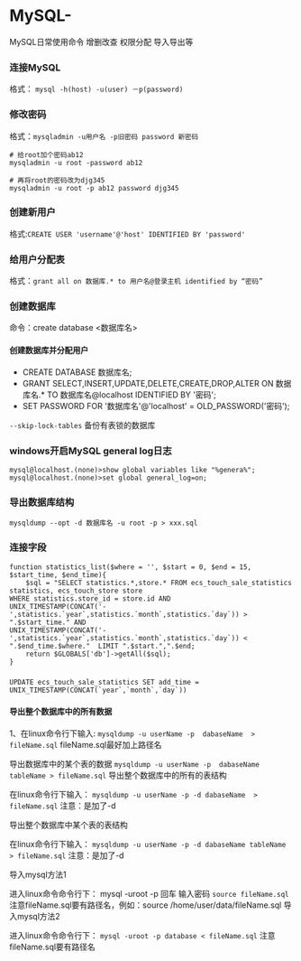 # MySQL-
MySQL日常使用命令  增删改查 权限分配 导入导出等

### 连接MySQL
格式： `mysql -h(host) -u(user) －p(password)`

### 修改密码
格式：`mysqladmin -u用户名 -p旧密码 password 新密码`
```shell
# 给root加个密码ab12
mysqladmin -u root -password ab12

# 再将root的密码改为djg345
mysqladmin -u root -p ab12 password djg345
```
### 创建新用户
格式:`CREATE USER 'username'@'host' IDENTIFIED BY 'password'`
### 给用户分配表
格式：`grant all on 数据库.* to 用户名@登录主机 identified by “密码”`

### 创建数据库
命令：create database <数据库名>
#### 创建数据库并分配用户
 - CREATE DATABASE 数据库名;
 - GRANT SELECT,INSERT,UPDATE,DELETE,CREATE,DROP,ALTER ON 数据库名.* TO 数据库名@localhost IDENTIFIED BY '密码';
 - SET PASSWORD FOR '数据库名'@'localhost' = OLD_PASSWORD('密码');
 
`--skip-lock-tables` 备份有表锁的数据库

### windows开启MySQL general log日志
```shell
mysql@localhost.(none)>show global variables like "%genera%";
mysql@localhost.(none)>set global general_log=on;
```
### 导出数据库结构
```shell
mysqldump --opt -d 数据库名 -u root -p > xxx.sql
```

### 连接字段
```
function statistics_list($where = '', $start = 0, $end = 15, $start_time, $end_time){
    $sql = "SELECT statistics.*,store.* FROM ecs_touch_sale_statistics statistics, ecs_touch_store store 
WHERE statistics.store_id = store.id AND 
UNIX_TIMESTAMP(CONCAT('-',statistics.`year`,statistics.`month`,statistics.`day`)) > ".$start_time." AND 
UNIX_TIMESTAMP(CONCAT('-',statistics.`year`,statistics.`month`,statistics.`day`)) < ".$end_time.$where."  LIMIT ".$start.",".$end;
    return $GLOBALS['db']->getAll($sql);
}
```
### 
```
UPDATE ecs_touch_sale_statistics SET add_time = UNIX_TIMESTAMP(CONCAT(`year`,`month`,`day`))
```

#### 导出整个数据库中的所有数据

1、在linux命令行下输入:
`mysqldump -u userName -p  dabaseName  > fileName.sql`
fileName.sql最好加上路径名

导出数据库中的某个表的数据
`mysqldump -u userName -p  dabaseName tableName > fileName.sql`
导出整个数据库中的所有的表结构

在linux命令行下输入：
`mysqldump -u userName -p -d dabaseName  > fileName.sql`
注意：是加了-d 

导出整个数据库中某个表的表结构

在linux命令行下输入：
`mysqldump -u userName -p -d dabaseName tableName > fileName.sql`
注意：是加了-d

导入mysql方法1

进入linux命令命令行下：
mysql -uroot -p 回车  输入密码
`source fileName.sql`
注意fileName.sql要有路径名，例如：source /home/user/data/fileName.sql
导入mysql方法2

进入linux命令命令行下：
`mysql -uroot -p database < fileName.sql`
注意fileName.sql要有路径名
